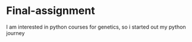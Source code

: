 # Final-assignment
I am interested in python courses for genetics, so i started out my python journey
